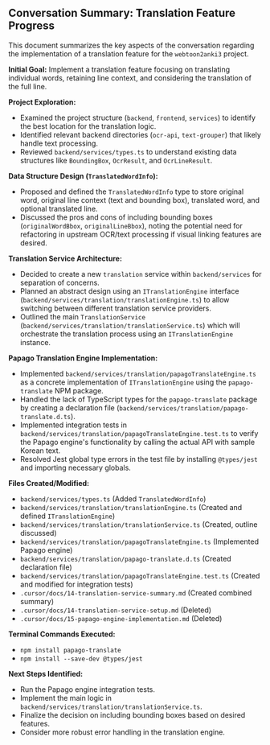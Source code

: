 ## Conversation Summary: Translation Feature Progress

This document summarizes the key aspects of the conversation regarding the implementation of a translation feature for the `webtoon2anki3` project.

**Initial Goal:** Implement a translation feature focusing on translating individual words, retaining line context, and considering the translation of the full line.

**Project Exploration:**

*   Examined the project structure (`backend`, `frontend`, `services`) to identify the best location for the translation logic.
*   Identified relevant backend directories (`ocr-api`, `text-grouper`) that likely handle text processing.
*   Reviewed `backend/services/types.ts` to understand existing data structures like `BoundingBox`, `OcrResult`, and `OcrLineResult`.

**Data Structure Design (`TranslatedWordInfo`):**

*   Proposed and defined the `TranslatedWordInfo` type to store original word, original line context (text and bounding box), translated word, and optional translated line.
*   Discussed the pros and cons of including bounding boxes (`originalWordBbox`, `originalLineBbox`), noting the potential need for refactoring in upstream OCR/text processing if visual linking features are desired.

**Translation Service Architecture:**

*   Decided to create a new `translation` service within `backend/services` for separation of concerns.
*   Planned an abstract design using an `ITranslationEngine` interface (`backend/services/translation/translationEngine.ts`) to allow switching between different translation service providers.
*   Outlined the main `TranslationService` (`backend/services/translation/translationService.ts`) which will orchestrate the translation process using an `ITranslationEngine` instance.

**Papago Translation Engine Implementation:**

*   Implemented `backend/services/translation/papagoTranslateEngine.ts` as a concrete implementation of `ITranslationEngine` using the `papago-translate` NPM package.
*   Handled the lack of TypeScript types for the `papago-translate` package by creating a declaration file (`backend/services/translation/papago-translate.d.ts`).
*   Implemented integration tests in `backend/services/translation/papagoTranslateEngine.test.ts` to verify the Papago engine's functionality by calling the actual API with sample Korean text.
*   Resolved Jest global type errors in the test file by installing `@types/jest` and importing necessary globals.

**Files Created/Modified:**

*   `backend/services/types.ts` (Added `TranslatedWordInfo`)
*   `backend/services/translation/translationEngine.ts` (Created and defined `ITranslationEngine`)
*   `backend/services/translation/translationService.ts` (Created, outline discussed)
*   `backend/services/translation/papagoTranslateEngine.ts` (Implemented Papago engine)
*   `backend/services/translation/papago-translate.d.ts` (Created declaration file)
*   `backend/services/translation/papagoTranslateEngine.test.ts` (Created and modified for integration tests)
*   `.cursor/docs/14-translation-service-summary.md` (Created combined summary)
*   `.cursor/docs/14-translation-service-setup.md` (Deleted)
*   `.cursor/docs/15-papago-engine-implementation.md` (Deleted)

**Terminal Commands Executed:**

*   `npm install papago-translate`
*   `npm install --save-dev @types/jest`

**Next Steps Identified:**

*   Run the Papago engine integration tests.
*   Implement the main logic in `backend/services/translation/translationService.ts`.
*   Finalize the decision on including bounding boxes based on desired features.
*   Consider more robust error handling in the translation engine. 